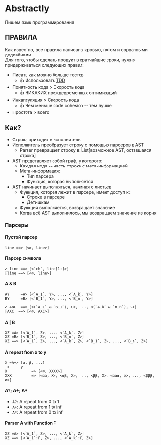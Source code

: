 # Abstractly 

Пишем язык программирования


## ПРАВИЛА
Как известно, все правила написаны кровью, потом и сорванными дедлайнами.  
Для того, чтобы сделать продукт в кратчайшие сроки, нужно придерживаться следующих правил:

* Писать как можно больше тестов
  * 👍 Использовать [TDD](https://en.wikipedia.org/wiki/Test-driven_development)
* Понятность кода > Скорость кода
  * 👍 НИКАКИХ преждевременных оптимизаций
* Инкапсуляция > Скорость кода
  * 👍 Чем меньше code cohesion -- тем лучше
* Простота > всего


## Как?
* Строка приходит в исполнитель
* Исполнитель преобразует строку с помощью парсеров в AST
    * Parser превращает строку в:
      List[возможное AST, оставшаяся строка]
* AST представляет собой граф, у которого:
    * Каждая нода -- часть строки с мета-информацией
    * Мета-информация:
        * Тип парсера
        * Функция, которая выполняется
* AST начинает выполняться, начиная с листьев
    * Функция, которая лежит в парсере, имеет доступ к:
        * Строке в парсере
        * Детишкам
    * Функция выполняется, возвращает значение
    * Когда всё AST выполнилось, мы возвращаем значение из корня
    

### Парсеры
#### Пустой парсер
```
line ==> [<∅, line>]
```
#### Парсер символа
```
✓ line ==> [<`ch`, line[1:]>]  
🚫line ==> [<∅, line>]  
```
#### A & B
```
AY     =A> [<`A_1`, Y>, ..., <`A_k`, Y>]   
BY     =B> [<`B_1`, Y>, ..., <`B_n`, Y>]   

✓ ABC  ==> [<(`A_1` & `B_1`), C>, ..., <(`A_k` & `B_n`), C>]   
🚫AXC  ==> [<∅, AXC>]   
```
#### A | B
```
XZ =A> [<`A_1`, Z>, ..., <`A_k`, Z>]   
XZ =B> [<`B_1`, Z>, ..., <`B_n`, Z>]   
XZ ==> [<`A_1`, Z>, ..., <`A_k`, Z>, <`B_1`, Z>, ..., <`B_n`, Z>]   
```
#### A repeat from x to y
```
X =A=> [⍺, β, ...]
 x     y
X           => [<∅, XXXX>]
XXX         => [<⍺⍺, X>, <⍺β, X>, ..., <ββ, X>, <⍺⍺⍺, ∅>, ..., <βββ, ∅>]
```
#### A?; A+; A*
* `A?`: A repeat from 0 to 1
* `A+`: A repeat from 1 to inf
* `A*`: A repeat from 0 to inf

#### Parser A with Function F
```
XZ =A> [<`A_1`, Z>, ..., <`A_k`, Z>] 
XZ ==> [<`A_1`:F, Z>, ..., <`A_k`:F, Z>]
```